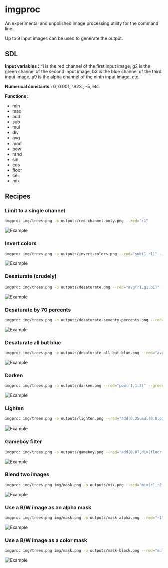 # imgproc

An experimental and unpolished image processing utility for the command line.

Up to 9 input images can be used to generate the output.

## SDL

**Input variables :** r1 is the red channel of the first input image, g2 is the green channel of the second input image, b3 is the blue channel of the third input image, a9 is the alpha channel of the ninth input image, etc.

**Numerical constants :** 0, 0.001, 1923., -5, etc.

**Functions :**

 * min
 * max
 * add
 * sub
 * mul
 * div
 * avg
 * mod
 * pow
 * rand
 * sin
 * cos
 * floor
 * ceil
 * mix

## Recipes

### Limit to a single channel

```sh
imgproc img/trees.png -o outputs/red-channel-only.png --red="r1"
```

![Example](/outputs/red-channel-only.png)

### Invert colors

```sh
imgproc img/trees.png -o outputs/invert-colors.png --red="sub(1,r1)" --green="sub(1,g1)" --blue="sub(1,b1)" --alpha="a1"
```

![Example](/outputs/invert-colors.png)

### Desaturate (crudely)

```sh
imgproc img/trees.png -o outputs/desaturate.png --red="avg(r1,g1,b1)" --green="avg(r1,g1,b1)" --blue="avg(r1,g1,b1)" --alpha="a1"
```

![Example](/outputs/desaturate.png)

### Desaturate by 70 percents

```sh
imgproc img/trees.png -o outputs/desaturate-seventy-percents.png --red="mix(r1,avg(r1,g1,b1),0.7)" --green="mix(g1,avg(r1,g1,b1),0.7)" --blue="mix(b1,avg(r1,g1,b1),0.7)" --alpha="a1"
```

![Example](/outputs/desaturate-seventy-percents.png)

### Desaturate all but blue

```sh
imgproc img/trees.png -o outputs/desaturate-all-but-blue.png --red="avg(r1,g1,b1)" --green="avg(r1,g1,b1)" --blue="max(b1,avg(r1,g1,b1))" --alpha="a1"
```

![Example](/outputs/desaturate-all-but-blue.png)

### Darken

```sh
imgproc img/trees.png -o outputs/darken.png --red="pow(r1,1.3)" --green="pow(g1,1.3)" --blue="pow(b1,1.3)" --alpha="a1"
```

![Example](/outputs/darken.png)

### Lighten

```sh
imgproc img/trees.png -o outputs/lighten.png --red="add(0.25,mul(0.8,pow(r1, 0.5)))" --green="add(0.25,mul(0.8,pow(g1, 0.5)))" --blue="add(0.25,mul(0.8,pow(b1, 0.4)))" --alpha="a1"
```

![Example](/outputs/lighten.png)

### Gameboy filter

```sh
imgproc img/trees.png -o outputs/gameboy.png --red="add(0.07,div(floor(mul(pow(avg(r1,g1,b1),0.7),4)),3.8))" --green="add(0.1,div(floor(mul(pow(avg(r1,g1,b1),0.7),4)),3.3))" --blue="add(0.02,div(floor(mul(pow(avg(r1,g1,b1),0.7),4)),3.8))" --alpha="a1"
```

![Example](/outputs/gameboy.png)

### Blend two images

```sh
imgproc img/trees.png img/mask.png -o outputs/mix.png --red="mix(r1,r2,0.5)" --green="mix(g1,g2,0.5)" --blue="mix(b1,b2,0.5)" --alpha="mix(a1,a2,0.5)"
```

![Example](/outputs/mix.png)

### Use a B/W image as an alpha mask

```sh
imgproc img/trees.png img/mask.png -o outputs/mask-alpha.png --red="r1" --green="g1" --blue="b1" --alpha="avg(r2,g2,b2)"
```

![Example](/outputs/mask-alpha.png)

### Use a B/W image as a color mask

```sh
imgproc img/trees.png img/mask.png -o outputs/mask-black.png --red="mul(r1,r2)" --green="mul(g1,g2)" --blue="mul(b1,b2)" --alpha="a1"
```

![Example](/outputs/mask-black.png)
